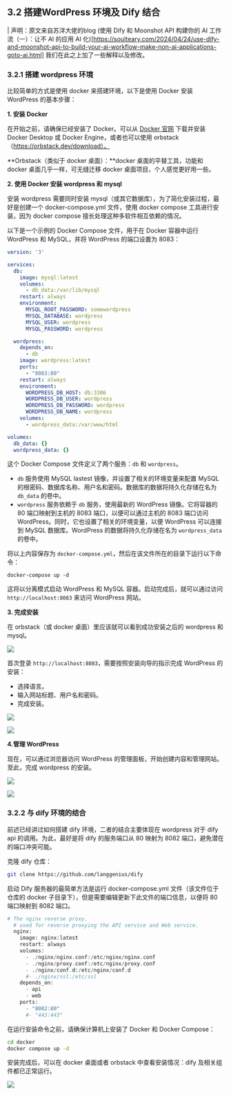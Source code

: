 ## 3.2 搭建WordPress 环境及 Dify 结合
| 声明：原文来自苏洋大佬的blog (使用 Dify 和 Moonshot API 构建你的 AI 工作流（一）：让不 AI 的应用 AI 化)[https://soulteary.com/2024/04/24/use-dify-and-moonshot-api-to-build-your-ai-workflow-make-non-ai-applications-goto-ai.html] 我们在此之上加了一些解释以及修改。

### 3.2.1 搭建 wordpress 环境

比较简单的方式是使用 docker 来搭建环境，以下是使用 Docker 安装 WordPress 的基本步骤：

**1. 安装 Docker**

在开始之前，请确保已经安装了 Docker。可以从 [Docker 官网](https://www.docker.com/) 下载并安装 Docker Desktop 或 Docker Engine，或者也可以使用 orbstack（https://orbstack.dev/download）。

**Orbstack（类似于 docker 桌面）：**docker 桌面的平替工具，功能和 docker 桌面几乎一样，可无缝迁移 docker 桌面项目，个人感觉更好用一些。

**2. 使用 Docker 安装 wordpress 和 mysql**

安装 wordpress 需要同时安装 mysql（或其它数据库），为了简化安装过程，最好是创建一个 docker-compose.yml 文件，使用 docker compose 工具进行安装，因为 docker compose 擅长处理这种多软件相互依赖的情况。

以下是一个示例的 Docker Compose 文件，用于在 Docker 容器中运行 WordPress 和 MySQL，并将 WordPress 的端口设置为 8083：

```yaml
version: '3'

services:
  db:
    image: mysql:latest
    volumes:
      - db_data:/var/lib/mysql
    restart: always
    environment:
      MYSQL_ROOT_PASSWORD: somewordpress
      MYSQL_DATABASE: wordpress
      MYSQL_USER: wordpress
      MYSQL_PASSWORD: wordpress

  wordpress:
    depends_on:
      - db
    image: wordpress:latest
    ports:
      - "8083:80"
    restart: always
    environment:
      WORDPRESS_DB_HOST: db:3306
      WORDPRESS_DB_USER: wordpress
      WORDPRESS_DB_PASSWORD: wordpress
      WORDPRESS_DB_NAME: wordpress
    volumes:
      - wordpress_data:/var/www/html

volumes:
  db_data: {}
  wordpress_data: {}
```

这个 Docker Compose 文件定义了两个服务：`db` 和 `wordpress`。

- `db` 服务使用 MySQL lastest 镜像，并设置了相关的环境变量来配置 MySQL 的根密码、数据库名称、用户名和密码。数据库的数据将持久化存储在名为 `db_data` 的卷中。
- `wordpress` 服务依赖于 `db` 服务，使用最新的 WordPress 镜像。它将容器的 80 端口映射到主机的 8083 端口，以便可以通过主机的 8083 端口访问 WordPress。同时，它也设置了相关的环境变量，以便 WordPress 可以连接到 MySQL 数据库。WordPress 的数据将持久化存储在名为 `wordpress_data` 的卷中。

将以上内容保存为 `docker-compose.yml`，然后在该文件所在的目录下运行以下命令：

```
docker-compose up -d
```

这将以分离模式启动 WordPress 和 MySQL 容器。启动完成后，就可以通过访问 `http://localhost:8083` 来访问 WordPress 网站。

**3. 完成安装**

在 orbstack（或 docker 桌面）里应该就可以看到成功安装之后的 wordpress 和 mysql。

![](static/D9oPbtL7ioDliMxCrvgcA21CnOg.png)

首次登录 `http://localhost:8083`，需要按照安装向导的指示完成 WordPress 的安装：

- 选择语言。
- 输入网站标题、用户名和密码。
- 完成安装。

![](static/O84bbwkp1oEBcRxwEgvcC67Znlh.png)

![](static/MxCFbFPmRoMetbx3hLhcfmYpnje.png)

**4.管理 WordPress**

现在，可以通过浏览器访问 WordPress 的管理面板，开始创建内容和管理网站。至此，完成 wordpress 的安装。

![](static/JtwCbgczBolbDhxyJa6ct7bAnOd.png)

![](static/MpywbvD2iovQchx8uuLc3q3Ln6f.png)

### 3.2.2 与 dify 环境的结合

前述已经讲过如何搭建 dify 环境，二者的结合主要体现在 wordpress 对于 dify api 的调用。为此，最好是将 dify 的服务端口从 80 映射为 8082 端口，避免潜在的端口冲突可能。

克隆 dify 仓库：

```bash
git clone https://github.com/langgenius/dify
```

启动 Dify 服务器的最简单方法是运行 docker-compose.yml 文件（该文件位于仓库的 docker 子目录下），但是需要编辑更新下此文件的端口信息，以便将 80 端口映射到 8082 端口。

```php
# The nginx reverse proxy.
  # used for reverse proxying the API service and Web service.
  nginx:
    image: nginx:latest
    restart: always
    volumes:
      - ./nginx/nginx.conf:/etc/nginx/nginx.conf
      - ./nginx/proxy.conf:/etc/nginx/proxy.conf
      - ./nginx/conf.d:/etc/nginx/conf.d
      #- ./nginx/ssl:/etc/ssl
    depends_on:
      - api
      - web
    ports:
      - "8082:80"
      #- "443:443"
```

在运行安装命令之前，请确保计算机上安装了 Docker 和 Docker Compose：

```bash
cd docker
docker compose up -d
```

安装完成后，可以在 docker 桌面或者 orbstack 中查看安装情况：dify 及相关组件都已正常运行。

![](static/NnM9bQJlgoiCMAxiv4ZczedInJP.png)

